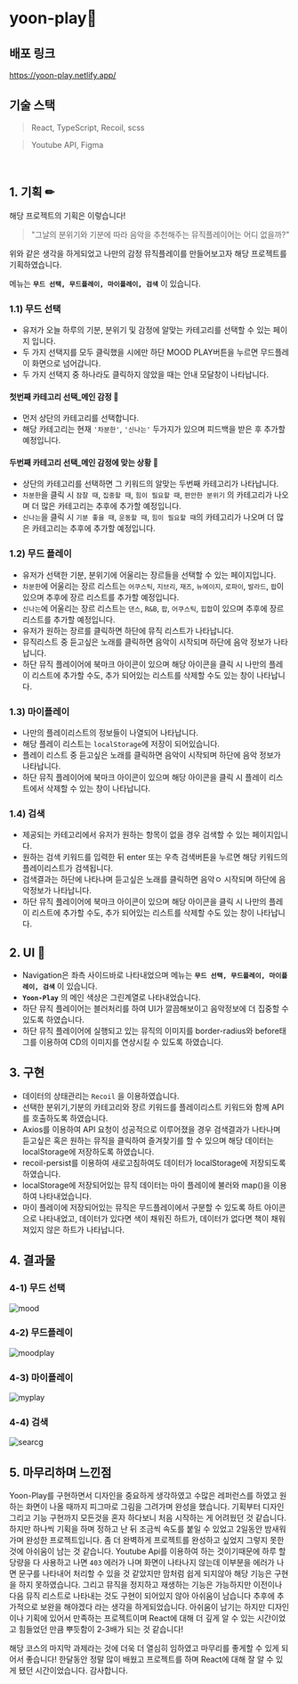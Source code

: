 # yoon-play🎵
## 배포 링크 
https://yoon-play.netlify.app/

## 기술 스택
> React, TypeScript, Recoil, scss

> Youtube API, Figma

<br/>

## 1. 기획 ✏
해당 프로젝트의 기획은 이렇습니다! <br/>
> "그날의 분위기와 기분에 따라 음악을 추천해주는 뮤직플레이어는 어디 없을까?"

위와 같은 생각을 하게되었고 나만의 감정 뮤직플레이를 만들어보고자 해당 프로젝트를 기획하였습니다.

메뉴는 **``무드 선택, 무드플레이, 마이플레이, 검색``** 이 있습니다.

### 1.1) 무드 선택
- 유저가 오늘 하루의 기분, 분위기 및 감정에 알맞는 카테고리를 선택할 수 있는 페이지 입니다.
- 두 가지 선택지를 모두 클릭했을 시에만 하단 MOOD PLAY버튼을 누르면 무드플레이 화면으로 넘어갑니다.
- 두 가지 선택지 중 하나라도 클릭하지 않았을 때는 안내 모달창이 나타납니다. 

#### 첫번째 카테고리 선택_메인 감정 🙂
- 먼저 상단의 카테고리를 선택합니다.
- 해당 카테고리는 현재 ``'차분한'``, ``'신나는'`` 두가지가 있으며 피드백을 받은 후 추가할 예정입니다.

#### 두번째 카테고리 선택_메인 감정에 맞는 상황 🙂
- 상단의 카테고리를 선택하면 그 키워드의 알맞는 두번째 카테고리가 나타납니다.
- ``차분한``을 클릭 시 ``잠잘 때``, ``집중할 때``, ``힘이 필요할 때``, ``편안한 분위기`` 의 카테고리가 나오며 더 많은 카테고리는 추후에 추가할 예정입니다.
- ``신나는``을 클릭 시 ``기분 좋을 때``, ``운동할 때``, ``힘이 필요할 때``의 카테고리가 나오며 더 많은 카테고리는 추후에 추가할 예정입니다.

### 1.2) 무드 플레이
- 유저가 선택한 기분, 분위기에 어울리는 장르들을 선택할 수 있는 페이지입니다.
- ``차분한``에 어울리는 장르 리스트는 ``어쿠스틱``, ``지브리``, ``재즈``, ``뉴에이지``, ``로파이``, ``발라드``, ``팝``이 있으며 추후에 장르 리스트를 추가할 예정입니다.
- ``신나는``에 어울리는 장르 리스트는 ``댄스``, ``R&B``, ``팝``, ``어쿠스틱``, ``힙합``이 있으며 추후에 장르 리스트를 추가할 예정입니다.
- 유저가 원하는 장르를 클릭하면 하단에 뮤직 리스트가 나타납니다.
- 뮤직리스트 중 듣고싶은 노래를 클릭하면 음악이 시작되며 하단에 음악 정보가 나타납니다.
- 하단 뮤직 플레이어에 북마크 아이콘이 있으며 해당 아이콘을 클릭 시 나만의 플레이 리스트에 추가할 수도, 추가 되어있는 리스트를 삭제할 수도 있는 창이 나타납니다.

### 1.3) 마이플레이
- 나만의 플레이리스트의 정보들이 나열되어 나타납니다.
- 해당 플레이 리스트는 ``localStorage``에 저장이 되어있습니다.
- 플레이 리스트 중 듣고싶은 노래를 클릭하면 음악이 시작되며 하단에 음악 정보가 나타납니다.
- 하단 뮤직 플레이어에 북마크 아이콘이 있으며 해당 아이콘을 클릭 시 플레이 리스트에서 삭제할 수 있는 창이 나타납니다.

### 1.4) 검색
- 제공되는 카테고리에서 유저가 원하는 항목이 없을 경우 검색할 수 있는 페이지입니다.
- 원하는 검색 키워드를 입력한 뒤 enter 또는 우측 검색버튼을 누르면 해당 키워드의 플레이리스트가 검색됩니다.
- 검색결과는 하단에 나타나며 듣고싶은 노래를 클릭하면 음악ㅇ 시작되며 하단에 음악정보가 나타납니다.
- 하단 뮤직 플레이어에 북마크 아이콘이 있으며 해당 아이콘을 클릭 시 나만의 플레이 리스트에 추가할 수도, 추가 되어있는 리스트를 삭제할 수도 있는 창이 나타납니다.

## 2. UI 🎨
- Navigation은 좌측 사이드바로 나타내었으며 메뉴는 **``무드 선택, 무드플레이, 마이플레이, 검색``** 이 있습니다.
- **``Yoon-Play``** 의 메인 색상은 그린계열로 나타내었습니다.
- 하단 뮤직 플레이어는 블러처리를 하여 UI가 깔끔해보이고 음악정보에 더 집중할 수 있도록 하였습니다.
- 하단 뮤직 플레이어에 실행되고 있는 뮤직의 이미지를 border-radius와 before태그를 이용하여 CD의 이미지를 연상시킬 수 있도록 하였습니다.

## 3. 구현 
- 데이터의 상태관리는 ``Recoil`` 을 이용하였습니다.
- 선택한 분위기,기분의 카테고리와 장르 키워드를 플레이리스트 키워드와 함께 API를 호출하도록 하였습니다.
- Axios를 이용하여 API 요청이 성공적으로 이루어졌을 경우 검색결과가 나타나며 듣고싶은 혹은 원하는 뮤직을 클릭하여 즐겨찾기를 할 수 있으며 해당 데이터는 localStorage에 저장하도록 하였습니다.
- recoil-persist를 이용하여 새로고침하여도 데이터가 localStorage에 저장되도록 하였습니다.
- localStorage에 저장되어있는 뮤직 데이터는 마이 플레이에 불러와 map()을 이용하여 나타내었습니다.
- 마이 플레이에 저장되어있는 뮤직은 무드플레이에서 구분할 수 있도록 하트 아이콘으로 나타내었고, 데이터가 있다면 색이 채워진 하트가, 데이터가 없다면 책이 채워져있지 않은 하트가 나타납니다.

## 4. 결과물
### 4-1) 무드 선택
![mood](https://user-images.githubusercontent.com/65527334/172030787-d067e72e-4cf5-46db-8829-81bddebe827f.gif)

### 4-2) 무드플레이
![moodplay](https://user-images.githubusercontent.com/65527334/172031021-3d980462-6e92-4cd5-994b-88ec1e6a049d.gif)

### 4-3) 마이플레이
![myplay](https://user-images.githubusercontent.com/65527334/172030941-ca4a5f46-2840-4817-85ac-bf5cf4aa47f0.gif)

### 4-4) 검색
![searcg](https://user-images.githubusercontent.com/65527334/172030970-cf111d22-6ea2-4df3-9f1f-3df9c0c2278f.gif)


## 5. 마무리하며 느낀점
Yoon-Play를 구현하면서 디자인을 중요하게 생각하였고 수많은 레퍼런스를 하였고 원하는 화면이 나올 때까지 피그마로 그림을 그려가며 완성을 했습니다. 기획부터 디자인 그리고 기능 구현까지 모든것을 혼자 하다보니 처음 시작하는 게 어려웠던 것 같습니다. 하지만 하나씩 기획을 하며 정하고 난 뒤 조금씩 속도를 붙일 수 있었고 2일동안 밤새워가며 완성한 프로젝트입니다. 좀 더 완벽하게 프로젝트를 완성하고 싶었지 그렇지 못한 것에 아쉬움이 남는 것 같습니다. Youtube Api를 이용하여 하는 것이기때문에 하루 할당량을 다 사용하고 나면 ``403`` 에러가 나며 화면이 나타나지 않는데 이부분을 에러가 나면 문구를 나타내어 처리할 수 있을 것 같았지만 맘처럼 쉽게 되지않아 해당 기능은 구현을 하지 못하였습니다. 그리고 뮤직을 정지하고 재생하는 기능은 가능하지만 이전이나 다음 뮤직 리스트로 나타내는 것도 구현이 되어있지 않아 아쉬움이 남습니다 추후에 추가적으로 보완을 해야겠다 라는 생각을 하게되었습니다.
아쉬움이 남기는 하지만 디자인이나 기획에 있어서 만족하는 프로젝트이며 React에 대해 더 깊게 알 수 있는 시간이었고 힘들었던 만큼 뿌듯함이 2-3배가 되는 것 같습니다!

해당 코스의 마지막 과제라는 것에 더욱 더 열심히 임하였고 마무리를 좋게할 수 있게 되어서 좋습니다! 한달동안 정말 많이 배웠고 프로젝트를 하며 React에 대해 잘 알 수 있게 됐던 시간이었습니다. 감사합니다.


